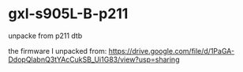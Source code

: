 # gxl-s905L-B-p211
unpacke from p211 dtb

the firmware I unpacked from: https://drive.google.com/file/d/1PaGA-DdopQlabnQ3tYAcCukSB_Ui1G83/view?usp=sharing
